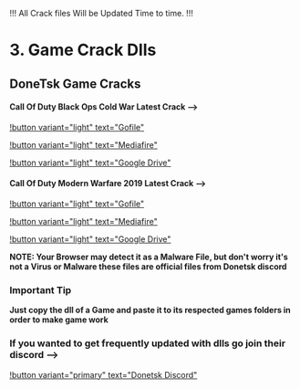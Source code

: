 !!!
All Crack files Will be Updated Time to time.
!!!

# 3. Game Crack Dlls

## DoneTsk Game Cracks

#### Call Of Duty Black Ops Cold War Latest Crack --> 

[!button variant="light" text="Gofile"](https://gofile.io/d/MEfClh) 

[!button variant="light" text="Mediafire"](https://www.mediafire.com/file/dni7rlwjhqmogc5/Cold_ware_latest_crack.zip/file)

[!button variant="light" text="Google Drive"](https://drive.google.com/file/d/1o3Ywsi3Pq_BoGIdK1Jt6HN0YxWnDrqzU/view?usp=sharing)



#### Call Of Duty Modern Warfare 2019 Latest Crack --> 

[!button variant="light" text="Gofile"](https://gofile.io/d/WjODtb)

[!button variant="light" text="Mediafire"](https://www.mediafire.com/file/q1f456gg1clcumg/MW2019_Latest_Crack.rar/file)

[!button variant="light" text="Google Drive"](https://drive.google.com/file/d/12dOjhWbt4KIbb7fQux9KugvhtWLql6S-/view?usp=sharing)


**NOTE: Your Browser may detect it as a Malware File, but don't worry it's not a Virus or Malware these files are official files from Donetsk discord**

### Important Tip
**Just copy the dll of a Game and paste it to its respected games folders in order to make game work**


### If you wanted to get frequently updated with dlls go join their discord -->

[!button variant="primary" text="Donetsk Discord"](https://discord.gg/donetsk-1045458566636650568)


